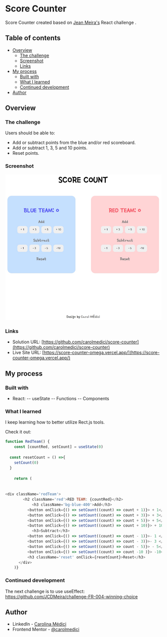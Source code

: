 ﻿# Score Counter
 
Score Counter created based on [Jean Meira's](https://github.com/JCDMeira/challenge-FR-003-score-counter) React challenge .
 

 ## Table of contents

- [Overview](#overview)
  - [The challenge](#the-challenge)
  - [Screenshot](#screenshot)
  - [Links](#links)
- [My process](#my-process)
  - [Built with](#built-with)
  - [What I learned](#what-i-learned)
  - [Continued development](#continued-development)
- [Author](#author)


## Overview

### The challenge

Users should be able to:

- Add or subtract points from the blue and/or red scoreboard.
- Add or subtract 1, 3, 5 and 10 points.
- Reset points.


### Screenshot

![](https://github.com/carolmedici/score-counter/blob/main/public/print.jpg)


### Links

- Solution URL: [https://github.com/carolmedici/score-counter](https://github.com/carolmedici/score-counter)
- Live Site URL: [https://score-counter-omega.vercel.app/](https://score-counter-omega.vercel.app/)

## My process

### Built with

- React:
 -- useState
 -- Functions
 -- Components


### What I learned

I keep learning how to better utilize Rect.js tools.

Check it out:
```js
function RedTeam() {
    const [countRed, setCount] = useState(0)
  
  const resetCount = () =>{
    setCount(0)
  }

    return (


<div className='redTeam'>
        <h2 className='red'>RED TEAM: {countRed}</h2>
            <h3 className='bg-blue-400'>Add</h3>
          <button onClick={() => setCount((count) => count + 1)}> + 1</button>
          <button onClick={() => setCount((count) => count + 3)}> + 3</button>
          <button onClick={() => setCount((count) => count + 5)}> + 5</button>
          <button onClick={() => setCount((count) => count + 10)}> + 10</button>  
            <h3>Subtract</h3>
          <button onClick={() => setCount((count) => count - 1)}>- 1 </button>
          <button onClick={() => setCount((count) => count - 3)}>- 3 </button>
          <button onClick={() => setCount((count) => count - 5)}> - 5</button>
          <button onClick={() => setCount((count) => count -10 )}> -10</button>
          <h3 className='reset' onClick={resetCount}>Reset</h3>
      </div>
    )}
```


### Continued development

The next challenge is to use useEffect: https://github.com/JCDMeira/challenge-FR-004-winning-choice

## Author

- LinkedIn - [Carolina Médici](https://www.linkedin.com/in/carolina-medici/)
- Frontend Mentor - [@carolmedici](https://www.frontendmentor.io/profile/carolmedici)





